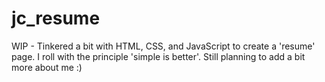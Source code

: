 # jc_resume 
WIP - Tinkered a bit with HTML, CSS, and JavaScript to create a 'resume' page. I roll with the principle 'simple is better'. Still planning to add a bit more about me :) 
